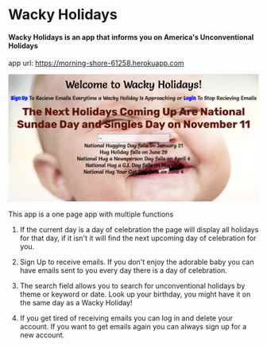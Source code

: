 # Wacky Holidays

#### Wacky Holidays is an app that informs you on America's Unconventional Holidays

app url: https://morning-shore-61258.herokuapp.com

![Alt text](./app/assets/images/root_page.png?raw=true)

This app is a one page app with multiple functions

  1. If the current day is a day of celebration the page will display all holidays for that day, if it isn't it will find the next upcoming day of celebration for you.
  
  2. Sign Up to receive emails. If you don't enjoy the adorable baby you can have emails sent to you every day there is a day of celebration.
  
  3. The search field allows you to search for unconventional holidays by theme or keyword or date. Look up your birthday, you might have it on the same day as a Wacky Holiday!
  
  4. If you get tired of receiving emails you can log in and delete your account. If you want to get emails again you can always sign up for a new account.
  
 

  
